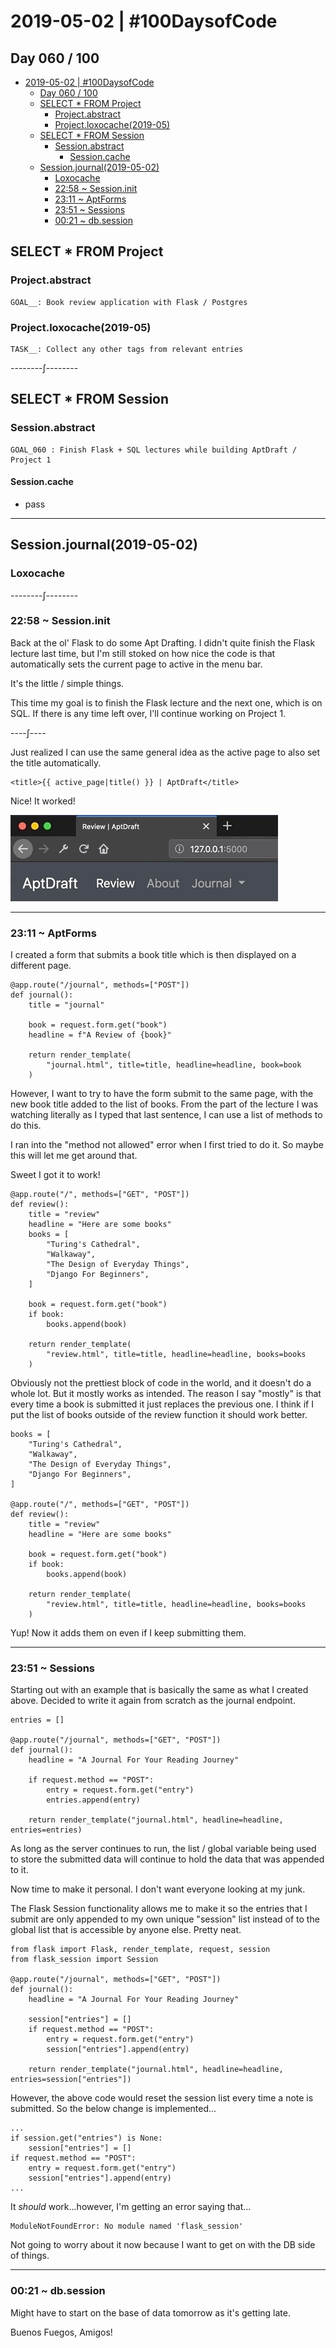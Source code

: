 # 2019-05-02 | #100DaysofCode

## Day 060 / 100

- [2019-05-02 | #100DaysofCode](#2019-05-02--100daysofcode)
  - [Day 060 / 100](#day-060--100)
  - [SELECT * FROM Project](#select--from-project)
    - [Project.abstract](#projectabstract)
    - [Project.loxocache(2019-05)](#projectloxocache2019-05)
  - [SELECT * FROM Session](#select--from-session)
    - [Session.abstract](#sessionabstract)
      - [Session.cache](#sessioncache)
  - [Session.journal(2019-05-02)](#sessionjournal2019-05-02)
    - [Loxocache](#loxocache)
    - [22:58 ~ Session.init](#2258--sessioninit)
    - [23:11 ~ AptForms](#2311--aptforms)
    - [23:51 ~ Sessions](#2351--sessions)
    - [00:21 ~ db.session](#0021--dbsession)

## SELECT * FROM Project

### Project.abstract

    GOAL__: Book review application with Flask / Postgres  

### Project.loxocache(2019-05)

    TASK__: Collect any other tags from relevant entries  

--------∫--------

## SELECT * FROM Session

### Session.abstract

    GOAL_060 : Finish Flask + SQL lectures while building AptDraft / Project 1  

#### Session.cache

- pass

---

## Session.journal(2019-05-02)

### Loxocache

--------∫--------

### 22:58 ~ Session.init

Back at the ol' Flask to do some Apt Drafting. I didn't quite finish the Flask lecture last time, but I'm still stoked on how nice the code is that automatically sets the current page to active in the menu bar.

It's the little / simple things.

This time my goal is to finish the Flask lecture and the next one, which is on SQL. If there is any time left over, I'll continue working on Project 1.

----∫----

Just realized I can use the same general idea as the active page to also set the title automatically.

    <title>{{ active_page|title() }} | AptDraft</title>

Nice! It worked!

![Titled AF](autotitle.gif)

---

### 23:11 ~ AptForms

I created a form that submits a book title which is then displayed on a different page.

    @app.route("/journal", methods=["POST"])
    def journal():
        title = "journal"

        book = request.form.get("book")
        headline = f"A Review of {book}"

        return render_template(
            "journal.html", title=title, headline=headline, book=book
        )

However, I want to try to have the form submit to the same page, with the new book title added to the list of books. From the part of the lecture I was watching literally as I typed that last sentence, I can use a list of methods to do this.

I ran into the "method not allowed" error when I first tried to do it. So maybe this will let me get around that.

Sweet I got it to work!

    @app.route("/", methods=["GET", "POST"])
    def review():
        title = "review"
        headline = "Here are some books"
        books = [
            "Turing's Cathedral",
            "Walkaway",
            "The Design of Everyday Things",
            "Django For Beginners",
        ]

        book = request.form.get("book")
        if book:
            books.append(book)

        return render_template(
            "review.html", title=title, headline=headline, books=books
        )

Obviously not the prettiest block of code in the world, and it doesn't do a whole lot. But it mostly works as intended. The reason I say "mostly" is that every time a book is submitted it just replaces the previous one. I think if I put the list of books outside of the review function it should work better.

    books = [
        "Turing's Cathedral",
        "Walkaway",
        "The Design of Everyday Things",
        "Django For Beginners",
    ]

    @app.route("/", methods=["GET", "POST"])
    def review():
        title = "review"
        headline = "Here are some books"

        book = request.form.get("book")
        if book:
            books.append(book)

        return render_template(
            "review.html", title=title, headline=headline, books=books
        )

Yup! Now it adds them on even if I keep submitting them.

---

### 23:51 ~ Sessions

Starting out with an example that is basically the same as what I created above. Decided to write it again from scratch as the journal endpoint.

    entries = []

    @app.route("/journal", methods=["GET", "POST"])
    def journal():
        headline = "A Journal For Your Reading Journey"

        if request.method == "POST":
            entry = request.form.get("entry")
            entries.append(entry)

        return render_template("journal.html", headline=headline, entries=entries)

As long as the server continues to run, the list / global variable being used to store the submitted data will continue to hold the data that was appended to it.

Now time to make it personal. I don't want everyone looking at my junk.

The Flask Session functionality allows me to make it so the entries that I submit are only appended to my own unique "session" list instead of to the global list that is accessible by anyone else. Pretty neat.

    from flask import Flask, render_template, request, session
    from flask_session import Session

    @app.route("/journal", methods=["GET", "POST"])
    def journal():
        headline = "A Journal For Your Reading Journey"

        session["entries"] = []
        if request.method == "POST":
            entry = request.form.get("entry")
            session["entries"].append(entry)

        return render_template("journal.html", headline=headline, entries=session["entries"])

However, the above code would reset the session list every time a note is submitted. So the below change is implemented...

    ...
    if session.get("entries") is None:
        session["entries"] = []
    if request.method == "POST":
        entry = request.form.get("entry")
        session["entries"].append(entry)
    ...

It *should* work...however, I'm getting an error saying that...

    ModuleNotFoundError: No module named 'flask_session'

Not going to worry about it now because I want to get on with the DB side of things.

---

### 00:21 ~ db.session

Might have to start on the base of data tomorrow as it's getting late.

Buenos Fuegos, Amigos!